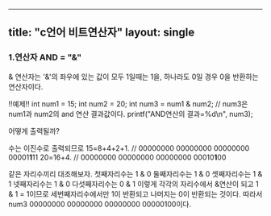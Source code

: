 ------
title: "c언어 비트연산자"
layout: single
------


### 1.연산자 AND = "&"

& 연산자는 '&'의 좌우에 있는 값이 모두 1일때는 1을, 하나라도 0일 경우 0을 반환하는 연산자이다. 

!!예제!!
int num1 = 15;
int num2 = 20;
int num3 = num1 & num2; // num3은 num1과 num2의 and 연산 결과값이다.
printf("AND연산의 결과=%d\n", num3);

어떻게 출력될까?

 수는 이진수로 출력되므로
 15=8+4+2+1. // 00000000 00000000 00000000 00001**1**11
 20=16+4. // 00000000 00000000 00000000 00010**1**00
 
 같은 자리수끼리 대조해보자.
 첫째자리수는 1 & 0
 둘째자리수는 1 & 0
 셋째자리수는 1 & 1
 넷째자리수는 1 & 0
 다섯째자리수는 0 & 1
이렇게 각각의 자리수에서 &연산이 되고 1 & 1 = 1이므로
 세번째자리수에서만 1이 반환되고 나머지는 0이 반환되는 것이다.
 따라서 num3 00000000 00000000 00000000 00000100이다.
